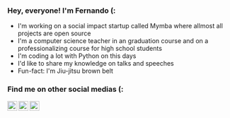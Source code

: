 ### Hey, everyone! I'm Fernando (:

- I'm working on a social impact startup called Mymba where allmost all projects are open source
- I'm a computer science teacher in an graduation course and on a professionalizing course for high school students
- I'm coding a lot with Python on this days
- I'd like to share my knowledge on talks and speeches
- Fun-fact: I'm Jiu-jitsu brown belt 

### Find me on other social medias (:
[<img align="left" alt="LinkedIn/feerposser" width="22px" src="https://cdn.jsdelivr.net/npm/simple-icons@v3/icons/linkedin.svg" />][linkedin]
[<img align="left" alt="Fernando Pinheiro | YouTube" width="22px" src="https://cdn.jsdelivr.net/npm/simple-icons@v3/icons/youtube.svg" />][youtube]
[<img align="left" alt="@feerposser | Instagram" width="22px" src="https://cdn.jsdelivr.net/npm/simple-icons@v3/icons/instagram.svg" />][instagram]


[linkedin]: https://www.linkedin.com/in/feerposser/
[youtube]: https://www.youtube.com/channel/UCg_CldUQX4zWq4k0hiu5fcg
[instagram]: http://instagram.com/feerposser